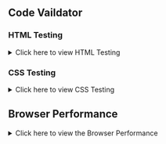 ## Code Vaildator 

### HTML Testing
<details>
<summary> Click here to view HTML Testing</summary>

| Page               | Errors                | Changes Made              |
|--------------------|--------------------------------|-------------------------------|
| HTML  | ![Before](assets/images/testing/html-before.png) | ![After](assets/images/testing/html-after.png)    |

</details>

### CSS Testing

<details>
<summary> Click here to view CSS Testing</summary>

| Page                      | Errors                | Changes Made                 |
|---------------------------|--------------------------------|--------------------------------|
| CSS | ![Before](assets/images/testing/css-before.png) | ![After](assets/images/testing/css-after.png)  |

</details>

## Browser Performance
<details>

<summary>Click here to view the Browser Performance</summary>

| Browser        | Screenshots                          |
|----------------|------------------------------------|
| Google Chrome  | ![Google Chrome](assets/images/testing/chrome.png)       |
| Mozilla Firefox| ![Mozilla Firefox](assets/images/testing/firefox.png)    |
| Brave          | ![Brave](assets/images/testing/brave.png)                 |
| Microsoft Edge | ![Microsoft Edge](assets/images/testing/ms.png)        |

</details>